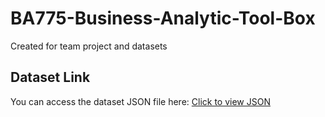# BA775-Business-Analytic-Tool-Box
Created for team project and datasets
## Dataset Link
You can access the dataset JSON file here:
[Click to view JSON](https://data.cityofnewyork.us/resource/4b4i-vvec.json)

